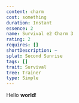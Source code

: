 ```yaml
---
content: charm
cost: something
duration: Instant
essence: 2
name: Survival e2 Charm 3
rating: 2
requires: []
shortDescription: ~
splat: Second Sunrise
tags: []
trait: Survival
tree: Trainer
type: Simple
---
```


Hello **world**!
